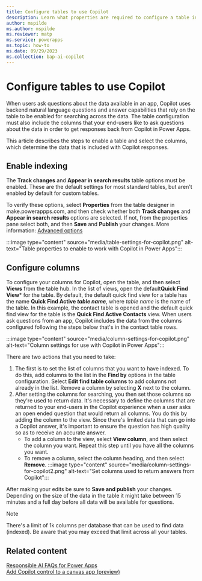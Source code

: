 ```yaml
---
title: Configure tables to use Copilot
description: Learn what properties are required to configure a table in Dataverse so that the table data can be used with Copilot.
author: mspilde
ms.author: mspilde
ms.reviewer: matp
ms.service: powerapps
ms.topic: how-to
ms.date: 09/29/2023
ms.collection: bap-ai-copilot
---
```

# Configure tables to use Copilot

When users ask questions about the data available in an app, Copilot uses backend natural language questions and answer capabilities that rely on the table to be enabled for searching across the data. The table configuration must also include the columns that your end-users like to ask questions about the data in order to get responses back from Copilot in Power Apps.

This article describes the steps to enable a table and select the columns, which determine the data that is included with Copilot responses.

## Enable indexing

The **Track changes** and **Appear in search results** table options must be enabled. These are the default settings for most standard tables, but aren't enabled by default for custom tables.

To verify these options, select **Properties** from the table designer in make.powerappps.com, and then check whether both **Track changes** and **Appear in search results** options are selected. If not, from the properties pane select both, and then **Save** and **Publish** your changes. More information: [Advanced options](create-edit-entities-portal.md#advanced-options)

:::image type="content" source="media/table-settings-for-copilot.png" alt-text="Table properties to enable to work with Copilot in Power Apps":::

## Configure columns

To configure your columns for Copilot, open the table, and then select **Views** from the table hub. In the list of views, open the default**Quick Find View*** for the table. By default, the default quick find view for a table has the name **Quick Find Active *table name***, where *table name* is the name of the table. In this example, the contact table is opened and the default quick find view for the table is the **Quick Find Active Contacts** view. When users ask questions from an app, Copilot includes the data from the columns configured following the steps below that's in the contact table rows.

:::image type="content" source="media/column-settings-for-copilot.png" alt-text="Column settings for use with Copilot in Power Apps":::

There are two actions that you need to take:

1. The first is to set the list of columns that you want to have indexed. To do this, add columns to the list in the **Find by** options in the table configuration. Select **Edit find table columns** to add columns not already in the list. Remove a column by selecting **X** next to the column.
1. After setting the columns for searching, you then set those columns so they're used to return data. It's necessary to define the columns that are returned to your end-users in the Copilot experience when a user asks an open ended question that would return all columns. You do this by adding the column to the view. Since there's limited data that can go into a Copilot answer, it's important to ensure the question has high quality so as to receive an accurate answer.
   - To add a column to the view, select **View column**, and then select the column you want. Repeat this step until you have all the columns you want.
   - To remove a column, select the column heading, and then select **Remove**.
 :::image type="content" source="media/column-settings-for-copilot2.png" alt-text="Set columns used to return answers from Copilot":::

After making your edits be sure to **Save and publish** your changes. Depending on the size of the data in the table it might take between 15 minutes and a full day before all data will be available for questions.

> [!NOTE]
> There's a limit of 1k columns per database that can be used to find data (indexed). Be aware that you may exceed that limit across all your tables.

## Related content

[Responsible AI FAQs for Power Apps](../common/responsible-ai-overview.md) <br />
[Add Copilot control to a canvas app (preview)](../canvas-apps/add-ai-copilot.md)

